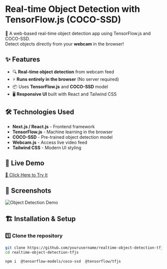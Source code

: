 # Real-time Object Detection with TensorFlow.js (COCO-SSD)

🚀 A web-based real-time object detection app using TensorFlow.js and COCO-SSD.  
Detect objects directly from your **webcam** in the browser!

## ✨ Features
- 🔍 **Real-time object detection** from webcam feed
- ⚡ **Runs entirely in the browser** (No server required)
- 📦 Uses **TensorFlow.js** and **COCO-SSD** model
- 🖥️ **Responsive UI** built with React and Tailwind CSS

## 🛠️ Technologies Used
- **Next.js / React.js** - Frontend framework
- **TensorFlow.js** - Machine learning in the browser
- **COCO-SSD** - Pre-trained object detection model
- **Webcam.js** - Access live video feed
- **Tailwind CSS** - Modern UI styling

## 🚀 Live Demo
[🔗 Click Here to Try It](https://your-demo-link.vercel.app/)  

## 📸 Screenshots
![Object Detection Demo](https://your-image-link.png)

## 🏗️ Installation & Setup
### 1️⃣ Clone the repository
```sh
git clone https://github.com/yourusername/realtime-object-detection-tfjs.git
cd realtime-object-detection-tfjs

npm i  @tensorflow-models/coco-ssd  @tensorflow/tfjs
 